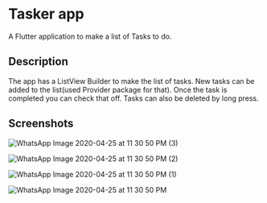 # Tasker app

A Flutter application to make a list of Tasks to do.

## Description

The app has a ListView Builder to make the list of tasks. New tasks can be added to the list(used Provider package for that).
Once the task is completed you can check that off. Tasks can also be deleted by long press.

## Screenshots

![WhatsApp Image 2020-04-25 at 11 30 50 PM (3)](https://user-images.githubusercontent.com/45023388/80287240-1f447380-874e-11ea-8455-82bc2ad4cac9.jpeg)

![WhatsApp Image 2020-04-25 at 11 30 50 PM (2)](https://user-images.githubusercontent.com/45023388/80287244-27041800-874e-11ea-8756-33977cc790c9.jpeg)

![WhatsApp Image 2020-04-25 at 11 30 50 PM (1)](https://user-images.githubusercontent.com/45023388/80287253-2f5c5300-874e-11ea-974a-5e8be382729a.jpeg)

![WhatsApp Image 2020-04-25 at 11 30 50 PM](https://user-images.githubusercontent.com/45023388/80287256-35523400-874e-11ea-90d2-f6c8be424009.jpeg)

